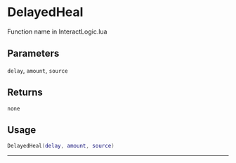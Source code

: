 # DelayedHeal
Function name in InteractLogic.lua
## Parameters
`delay`, `amount`, `source`
## Returns
`none`
## Usage
```lua
DelayedHeal(delay, amount, source)
```
---
